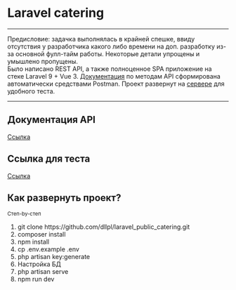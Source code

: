 <h1>Laravel catering</h1>
<hr>
<p>Предисловие: задачка выполнялась  в крайней спешке, ввиду отсутствия у разработчика какого либо времени на доп. разработку из-за основной фулл-тайм работы. Некоторые детали упрощены и умышлено пропущены.<br> 
Было написано REST API, а также полноценное SPA приложение на стеке Laravel 9 + Vue 3. <a href="https://documenter.getpostman.com/view/14700873/2s8YzWTLu3" target="_blank">Документация</a> по методам API сформирована автоматически средствами Postman. Проект развернут на <a href="https://laravel.scordata.ru" target="_blank">сервере</a> для удобного теста.
</p>
<hr>

<h2>Документация API</h2>
<a href='https://documenter.getpostman.com/view/14700873/2s8YzWTLu3' target='_blank'>Ссылка</a>

<h2>Ссылка для теста</h2>
<a href='https://laravel.scordata.ru' target='_blank'>Ссылка</a>


<h2>Как развернуть проект?</h2>
<small>Степ-by-степ</small>
<ol>
    <li>
        git clone https://github.com/dllpl/laravel_public_catering.git
    </li>
    <li>
        composer install
    </li>
    <li>
        npm install
    </li>
    <li>
        cp .env.example .env
    </li>
    <li>
        php artisan key:generate
    </li>
    <li>
        Настройка БД
    </li>
    <li>
        php artisan serve
    </li>
    <li>
        npm run dev
    </li>
</ol>
